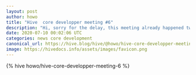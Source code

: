 ```yaml
---
layout: post
author: howo
title: "Hive  core developper meeting #6"
description: "Hi, sorry for the delay, this meeting already happened two weeks ago (we will do another one shortly), we ran into some issues with the zoom recording."
date: 2020-07-10 00:02:06 UTC
categories: news core development
canonical_url: https://hive.blog/hive/@howo/hive-core-developper-meeting-6
image: https://hivedocs.info/assets/images/favicon.png
---
```

{% hive howo/hive-core-developper-meeting-6 %}
